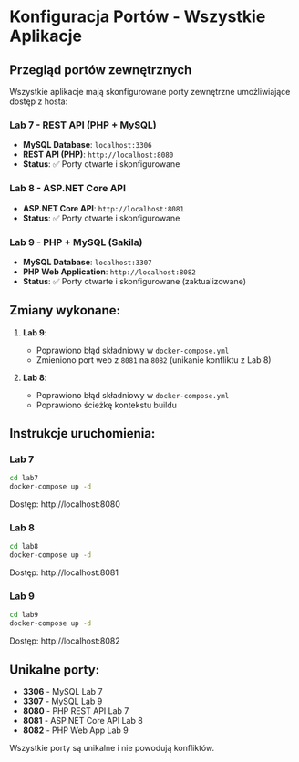 # Konfiguracja Portów - Wszystkie Aplikacje

## Przegląd portów zewnętrznych

Wszystkie aplikacje mają skonfigurowane porty zewnętrzne umożliwiające dostęp z hosta:

### Lab 7 - REST API (PHP + MySQL)
- **MySQL Database**: `localhost:3306`
- **REST API (PHP)**: `http://localhost:8080`
- **Status**: ✅ Porty otwarte i skonfigurowane

### Lab 8 - ASP.NET Core API
- **ASP.NET Core API**: `http://localhost:8081`
- **Status**: ✅ Porty otwarte i skonfigurowane

### Lab 9 - PHP + MySQL (Sakila)
- **MySQL Database**: `localhost:3307`
- **PHP Web Application**: `http://localhost:8082`
- **Status**: ✅ Porty otwarte i skonfigurowane (zaktualizowane)

## Zmiany wykonane:

1. **Lab 9**: 
   - Poprawiono błąd składniowy w `docker-compose.yml`
   - Zmieniono port web z `8081` na `8082` (unikanie konfliktu z Lab 8)

2. **Lab 8**: 
   - Poprawiono błąd składniowy w `docker-compose.yml`
   - Poprawiono ścieżkę kontekstu buildu

## Instrukcje uruchomienia:

### Lab 7
```bash
cd lab7
docker-compose up -d
```
Dostęp: http://localhost:8080

### Lab 8
```bash
cd lab8
docker-compose up -d
```
Dostęp: http://localhost:8081

### Lab 9
```bash
cd lab9
docker-compose up -d
```
Dostęp: http://localhost:8082

## Unikalne porty:

- **3306** - MySQL Lab 7
- **3307** - MySQL Lab 9  
- **8080** - PHP REST API Lab 7
- **8081** - ASP.NET Core API Lab 8
- **8082** - PHP Web App Lab 9

Wszystkie porty są unikalne i nie powodują konfliktów.
